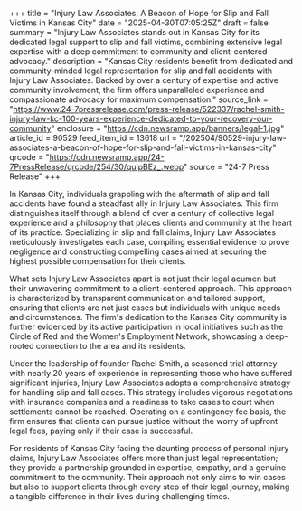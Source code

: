 +++
title = "Injury Law Associates: A Beacon of Hope for Slip and Fall Victims in Kansas City"
date = "2025-04-30T07:05:25Z"
draft = false
summary = "Injury Law Associates stands out in Kansas City for its dedicated legal support to slip and fall victims, combining extensive legal expertise with a deep commitment to community and client-centered advocacy."
description = "Kansas City residents benefit from dedicated and community-minded legal representation for slip and fall accidents with Injury Law Associates. Backed by over a century of expertise and active community involvement, the firm offers unparalleled experience and compassionate advocacy for maximum compensation."
source_link = "https://www.24-7pressrelease.com/press-release/522337/rachel-smith-injury-law-kc-100-years-experience-dedicated-to-your-recovery-our-community"
enclosure = "https://cdn.newsramp.app/banners/legal-1.jpg"
article_id = 90529
feed_item_id = 13618
url = "/202504/90529-injury-law-associates-a-beacon-of-hope-for-slip-and-fall-victims-in-kansas-city"
qrcode = "https://cdn.newsramp.app/24-7PressRelease/qrcode/254/30/quipBEz_.webp"
source = "24-7 Press Release"
+++

<p>In Kansas City, individuals grappling with the aftermath of slip and fall accidents have found a steadfast ally in Injury Law Associates. This firm distinguishes itself through a blend of over a century of collective legal experience and a philosophy that places clients and community at the heart of its practice. Specializing in slip and fall claims, Injury Law Associates meticulously investigates each case, compiling essential evidence to prove negligence and constructing compelling cases aimed at securing the highest possible compensation for their clients.</p><p>What sets Injury Law Associates apart is not just their legal acumen but their unwavering commitment to a client-centered approach. This approach is characterized by transparent communication and tailored support, ensuring that clients are not just cases but individuals with unique needs and circumstances. The firm's dedication to the Kansas City community is further evidenced by its active participation in local initiatives such as the Circle of Red and the Women's Employment Network, showcasing a deep-rooted connection to the area and its residents.</p><p>Under the leadership of founder Rachel Smith, a seasoned trial attorney with nearly 20 years of experience in representing those who have suffered significant injuries, Injury Law Associates adopts a comprehensive strategy for handling slip and fall cases. This strategy includes vigorous negotiations with insurance companies and a readiness to take cases to court when settlements cannot be reached. Operating on a contingency fee basis, the firm ensures that clients can pursue justice without the worry of upfront legal fees, paying only if their case is successful.</p><p>For residents of Kansas City facing the daunting process of personal injury claims, Injury Law Associates offers more than just legal representation; they provide a partnership grounded in expertise, empathy, and a genuine commitment to the community. Their approach not only aims to win cases but also to support clients through every step of their legal journey, making a tangible difference in their lives during challenging times.</p>